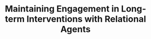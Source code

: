 ---
name: "Maintaining Engagement In Long Term Interventions With"
title: "Maintaining Engagement in Long-term Interventions with Relational Agents"
journal: "journal name" 
project: "A Virtual Laboratory for Studying Long-Term Human-Computer Relationships"
event: "International Journal of Applied Artificial Intelligence special issue on Intelligent Virtual Agents 24(6): 648-666"
authors:
- name: "Bickmore, T."
- name: "Schulman, D."
- name: "Yin, L."
year: 2010
resources:
- name: "IJAAI10"
  src: "IJAAI10.pdf"
external_url: null
draft: false 
headless: true
---